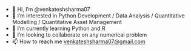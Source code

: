 - 👋 Hi, I’m @venkateshsharma07
- 👀 I’m interested in Python Development / Data Analysis / Quantitative Modelling / Quantitative Asset Management
- 🌱 I’m currently learning Python and R 
- 💞️ I’m looking to collaborate on any numerical problem
- 📫 How to reach me venkateshsharma07@gmail.com

<!---
venkateshsharma07/venkateshsharma07 is a ✨ special ✨ repository because its `README.md` (this file) appears on your GitHub profile.
You can click the Preview link to take a look at your changes.
--->
